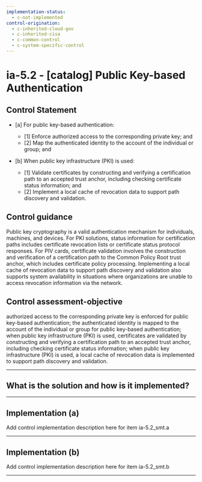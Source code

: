```yaml
---
implementation-status:
  - c-not-implemented
control-origination:
  - c-inherited-cloud-gov
  - c-inherited-cisa
  - c-common-control
  - c-system-specific-control
---
```


# ia-5.2 - \[catalog\] Public Key-based Authentication

## Control Statement

- \[a\] For public key-based authentication:

  - \[1\] Enforce authorized access to the corresponding private key; and
  - \[2\] Map the authenticated identity to the account of the individual or group; and

- \[b\] When public key infrastructure (PKI) is used:

  - \[1\] Validate certificates by constructing and verifying a certification path to an accepted trust anchor, including checking certificate status information; and
  - \[2\] Implement a local cache of revocation data to support path discovery and validation.

## Control guidance

Public key cryptography is a valid authentication mechanism for individuals, machines, and devices. For PKI solutions, status information for certification paths includes certificate revocation lists or certificate status protocol responses. For PIV cards, certificate validation involves the construction and verification of a certification path to the Common Policy Root trust anchor, which includes certificate policy processing. Implementing a local cache of revocation data to support path discovery and validation also supports system availability in situations where organizations are unable to access revocation information via the network.

## Control assessment-objective

authorized access to the corresponding private key is enforced for public key-based authentication;
the authenticated identity is mapped to the account of the individual or group for public key-based authentication;
when public key infrastructure (PKI) is used, certificates are validated by constructing and verifying a certification path to an accepted trust anchor, including checking certificate status information;
when public key infrastructure (PKI) is used, a local cache of revocation data is implemented to support path discovery and validation.

______________________________________________________________________

## What is the solution and how is it implemented?

<!-- Please leave this section blank and enter implementation details in the parts below. -->

______________________________________________________________________

## Implementation (a)

Add control implementation description here for item ia-5.2_smt.a

______________________________________________________________________

## Implementation (b)

Add control implementation description here for item ia-5.2_smt.b

______________________________________________________________________
